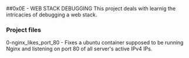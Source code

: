 ##0x0E - WEB STACK DEBUGGING
This project deals with learnig the intricacies of debugging a web stack.

### Project files
0-nginx_likes_port_80 - Fixes a ubuntu container supposed to be running Nginx
	and listening on port 80 of all server's active IPv4 IPs.
